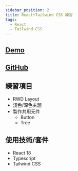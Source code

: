 ```yaml
---
sidebar_position: 2
title: React+Tailwind CSS 練習
tags:
  - React
  - Tailwind CSS
---
```


## [Demo](https://react-tailwindcss-jyun.vercel.app)

## [GitHub](https://github.com/njyun666666/react-tailwindcss)

## 練習項目

- RWD Layout
- 淺色/深色主題
- 製作共用元件
  - Button
  - Tree

## 使用技術/套件

- React 18
- Typescript
- Tailwind CSS
